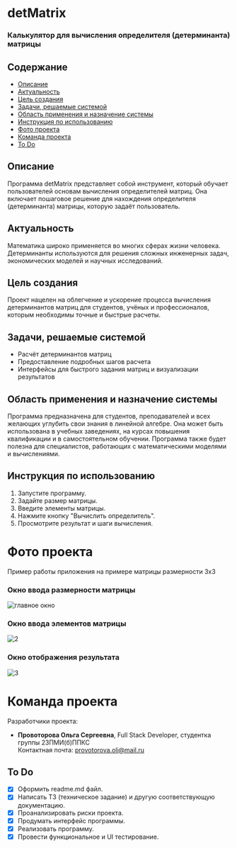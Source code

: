 # detMatrix
### Калькулятор для вычисления определителя (детерминанта) матрицы

## Содержание
- [Описание](#описание)
- [Актуальность](#актуальность)
- [Цель создания](#цель-создания)
- [Задачи, решаемые системой](#задачи-решаемые-системой)
- [Область применения и назначение системы](#область-применения-и-назначение-системы)
- [Инструкция по использованию](#инструкция-по-использованию)
- [Фото проекта](#фото-проекта)
- [Команда проекта](#команда-проекта)
- [To Do](#to-do)

## Описание <a name="описание"></a>
Программа detMatrix представляет собой инструмент, который обучает пользователей основам вычисления определителей матриц. Она включает пошаговое решение для нахождения определителя (детерминанта) матрицы, которую задаёт пользователь.

## Актуальность <a name="актуальность"></a>
Математика широко применяется во многих сферах жизни человека. Детерминанты используются для решения сложных инженерных задач, экономических моделей и научных исследований.

## Цель создания <a name="цель-создания"></a>
Проект нацелен на облегчение и ускорение процесса вычисления детерминантов матриц для студентов, учёных и профессионалов, которым необходимы точные и быстрые расчеты.

## Задачи, решаемые системой <a name="задачи-решаемые-системой"></a>  
- Расчёт детерминантов матриц  
- Предоставление подробных шагов расчета  
- Интерфейсы для быстрого задания матриц и визуализации результатов 

## Область применения и назначение системы <a name="область-применения-и-назначение-системы"></a>
Программа предназначена для студентов, преподавателей и всех желающих углубить свои знания в линейной алгебре. Она может быть использована в учебных заведениях, на курсах повышения квалификации и в самостоятельном обучении. Программа также будет полезна для специалистов, работающих с математическими моделями и вычислениями. 

## Инструкция по использованию <a name="инструкция-по-использованию"></a>

1. Запустите программу.
2. Задайте размер матрицы.
3. Введите элементы матрицы.
4. Нажмите кнопку "Вычислить определитель".
5. Просмотрите результат и шаги вычисления.

# Фото проекта <a name="фото-проекта"></a>
Пример работы приложения на примере матрицы размерности 3х3
### Окно ввода размерности матрицы
![главное окно](https://github.com/user-attachments/assets/729a44b2-9856-4b63-b871-359d89c3b30a)

### Окно ввода элементов матрицы
![2](https://github.com/user-attachments/assets/bf2bb0e3-1177-4b92-9bc2-8e04f6ab1909)

### Окно отображения результата
![3](https://github.com/user-attachments/assets/10d58873-d676-495c-8427-d2a9ea95ee56)

# Команда проекта <a name="команда-проекта"></a>  
Разработчики проекта:
- **Провоторова Ольга Сергеевна**, Full Stack Developer, студентка группы 23ПМИ(б)ППКС  
Контактная почта: provotorova.oli@mail.ru

## To Do <a name="to-do"></a>

- [x] Оформить readme.md файл.
- [x] Написать ТЗ (техническое задание) и другую соответствующую документацию.
- [x] Проанализировать риски проекта.
- [x] Продумать интерфейс программы.
- [x] Реализовать программу.
- [x] Провести функциональное и UI тестирование.
